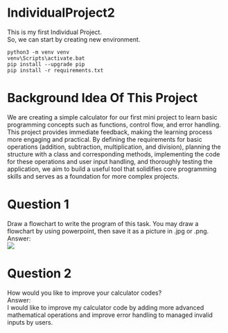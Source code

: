 # IndividualProject2

This is my first Individual Project.  
So, we can start by creating new environment.  
```
python3 -m venv venv
venv\Scripts\activate.bat
pip install --upgrade pip
pip install -r requirements.txt
```

# Background Idea Of This Project
We are creating a simple calculator for our first mini project to learn basic programming concepts such as functions, control flow, and error handling. This project provides immediate feedback, making the learning process more engaging and practical. By defining the requirements for basic operations (addition, subtraction, multiplication, and division), planning the structure with a class and corresponding methods, implementing the code for these operations and user input handling, and thoroughly testing the application, we aim to build a useful tool that solidifies core programming skills and serves as a foundation for more complex projects.  

# Question 1

Draw a flowchart to write the program of this task. You may draw a flowchart by using powerpoint, then save it as a picture in .jpg or .png.  
Answer:  
<image src = FlowchartCalculator.jpg>  

# Question 2

How would you like to improve your calculator codes?  
Answer:  
I would like to improve my calculator code by adding more advanced mathematical operations and improve error handling to managed invalid inputs by users.  
